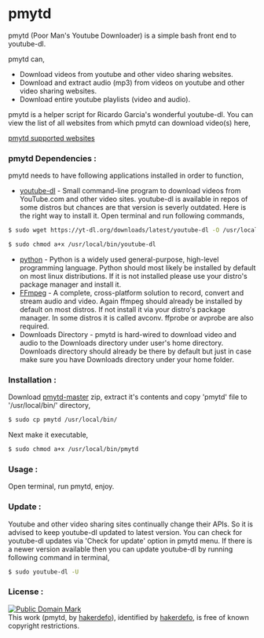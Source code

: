 # pmytd
pmytd (Poor Man's Youtube Downloader) is a simple bash front end to youtube-dl.

pmytd can,

  - Download videos from youtube and other video sharing
websites.
  - Download and extract audio (mp3) from videos on youtube and other video sharing websites.
  - Download entire youtube playlists (video and audio).

pmytd is a helper script for Ricardo Garcia's wonderful youtube-dl.
You can view the list of all websites from which pmytd can download video(s) here,

[pmytd supported websites]


### pmytd Dependencies :

pmytd needs to have following applications installed in order to function,

* [youtube-dl] - Small command-line program to download videos from YouTube.com and other video sites. youtube-dl is available in repos of some distros but chances are that version is severly outdated. Here is the right way to install it. Open terminal and run following commands,
```sh
$ sudo wget https://yt-dl.org/downloads/latest/youtube-dl -O /usr/local/bin/youtube-dl
```
```sh
$ sudo chmod a+x /usr/local/bin/youtube-dl
```
* [python] - Python is a widely used general-purpose, high-level programming language. Python should most likely be installed by default on most linux distributions. If it is not installed please use your distro's package manager and install it.
* [FFmpeg] - A complete, cross-platform solution to record, convert and stream audio and video. Again ffmpeg should already be installed by default on most distros. If not install it via your distro's package manager. In some distros it is called avconv. ffprobe or avprobe are also required.
* Downloads Directory - pmytd is hard-wired to download video and audio to the Downloads directory under user's home directory. Downloads directory should already be there by default but just in case make sure you have Downloads directory under your home folder.


### Installation :

Download [pmytd-master] zip, extract it's contents and copy 'pmytd' file to '/usr/local/bin/' directory,
```sh
$ sudo cp pmytd /usr/local/bin/
```
Next make it executable,
```sh
$ sudo chmod a+x /usr/local/bin/pmytd
```


### Usage :

Open terminal, run pmytd, enjoy.


### Update :

Youtube and other video sharing sites continually change their APIs. So it is advised to keep youtube-dl updated to latest version. You can check for youtube-dl updates via 'Check for update' option in pmytd menu. If there is a newer version available then you can update youtube-dl by running following command in terminal,
```sh
$ sudo youtube-dl -U
```


### License :

[![Public Domain Mark](http://i.creativecommons.org/p/mark/1.0/88x31.png)](http://creativecommons.org/publicdomain/mark/1.0/)  
This work (<span property="dct:title">pmytd</span>, by [<span property="dct:title">hakerdefo</span>](https://github.com/hakerdefo/pmytd)), identified by [<span property="dct:title">hakerdefo</span>](https://hakerdefo.blogspot.com), is free of known copyright restrictions.


[pmytd supported websites]:http://rg3.github.io/youtube-dl/supportedsites.html
[youtube-dl]:http://rg3.github.io/youtube-dl/
[python]:https://www.python.org
[FFmpeg]:https://ffmpeg.org/
[pmytd-master]:https://github.com/hakerdefo/pmytd/archive/master.zip
